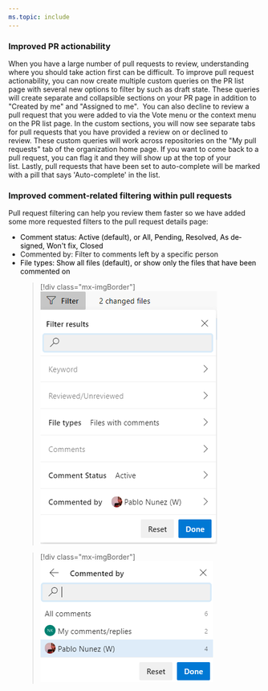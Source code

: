 ```yaml
---
ms.topic: include
---
```


### Improved PR actionability

When you have a large number of pull requests to review, understanding where you should take action first can be difficult. To improve pull request actionability, you can now create multiple custom queries on the PR list page with several new options to filter by such as draft state. These queries will create separate and collapsible sections on your PR page in addition to "Created by me" and "Assigned to me".&nbsp; You can also decline to review a pull request that you were added to via the Vote menu or the context menu on the PR list page. In the custom sections, you will now see separate tabs for pull requests that you have provided a review on or declined to review.&nbsp;These custom queries will&nbsp;work across repositories on the "My pull requests" tab of the organization home page.&nbsp;If you want to come back to a pull request, you can<span>&nbsp;</span>flag<span>&nbsp;</span>it and they will show up at the top of your list.<span>&nbsp;</span>Lastly, pull requests that have been set to auto-complete will be marked with a pill that says 'Auto-complete' in the list.</div>

### Improved comment-related filtering within pull requests 

Pull request filtering can help you review them faster so we have added some more requested&nbsp;filters to the pull request details page:</span></span><span style="margin:0px;">&nbsp;</span></p></Pull><ul><li style="cursor:text;clear:both;"><p lang=EN-US style="margin:0px;font-weight:normal;color:windowtext;text-align:left;"><span lang=EN-US style="margin:0px"><span style="margin:0px;">Comment status: Active (default), or All, Pending, Resolved, As designed, Won't fix, Closed</span></span><span style="margin:0px">&nbsp;</span></p></li><li style="cursor:text;clear:both;"><p lang=EN-US style="margin:0px;font-weight:normal;color:windowltext;text-align:left;"><span lang=EN-US style="margin:0px"><span style="margin:0px;">Commented by: Filter to comments left by a specific person</span></span><span style="margin:0px">&nbsp;</span></p></li><li style="cursor:text;clear:both;"><p lang=EN-US style="margin:0px;font-weight:normal;color:windowtext;text-align:left;"><span lang=EN-US style="margin:0px"><span style="margin:0px;">File types: Show all files (default), or show only the files that have been commented on</span></span>

> [!div class="mx-imgBorder"]
> ![img](../../media/167_Repos_1_0.png)

> [!div class="mx-imgBorder"]
> ![img](../../media/167_Repos_1_1.png)
